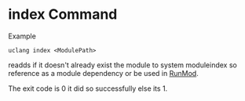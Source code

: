 # index Command 

Example
```
uclang index <ModulePath>
```

readds if it doesn't already exist the module to system moduleindex so reference as a module dependency or be used in [RunMod](./Runmod.md).


The exit code is 0 it did so successfully else its 1.